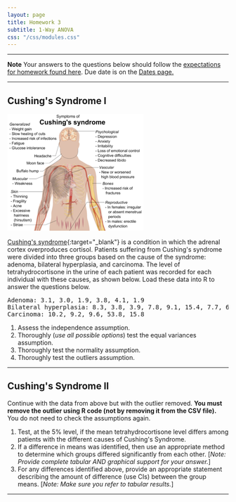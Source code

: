 ```yaml
---
layout: page
title: Homework 3
subtitle: 1-Way ANOVA
css: "/css/modules.css"
---
```


----

<div class="alert alert-warning">
  <strong>Note</strong> Your answers to the questions below should follow the <a href="../../resources/hwformat" target="_blank">expectations for homework found here</a>. Due date is on the <a href="../../resources/Dates-Current" target="_blank">Dates page.</a>
</div>

----

## Cushing's Syndrome I
<img src="../zimgs/cushings-syndrome.png" alt="Cushings Syndrome" class="img-right">

[Cushing's syndrome](http://www.mayoclinic.org/diseases-conditions/cushing-syndrome/home/ovc-20197169){:target="_blank"} is a condition in which the adrenal cortex overproduces cortisol. Patients suffering from Cushing's syndrome were divided into three groups based on the cause of the syndrome: adenoma, bilateral hyperplasia, and carcinoma. The level of tetrahydrocortisone in the urine of each patient was recorded for each individual with these causes, as shown below. Load these data into R to answer the questions below.

<pre>
Adenoma: 3.1, 3.0, 1.9, 3.8, 4.1, 1.9
Bilateral hyperplasia: 8.3, 3.8, 3.9, 7.8, 9.1, 15.4, 7.7, 6.5, 5.7, 13.6
Carcinoma: 10.2, 9.2, 9.6, 53.8, 15.8
</pre>

1. Assess the independence assumption.
1. Thoroughly (*use all possible options*) test the equal variances assumption.
1. Thoroughly test the normality assumption.
1. Thoroughly test the outliers assumption.

----

## Cushing's Syndrome II
Continue with the data from above but with the outlier removed. **You must remove the outlier using R code (not by removing it from the CSV file).** You do not need to check the assumptions again.

1. Test, at the 5% level, if the mean tetrahydrocortisone level differs among patients with the different causes of Cushing's Syndrome.
1. If a difference in means was identified, then use an appropriate method to determine which groups differed significantly from each other. [*Note: Provide complete tabular AND graphical support for your answer.*]
1. For any differences identified above, provide an appropriate statement describing the amount of difference (use CIs) between the group means. [*Note: Make sure you refer to tabular results.*]

----
